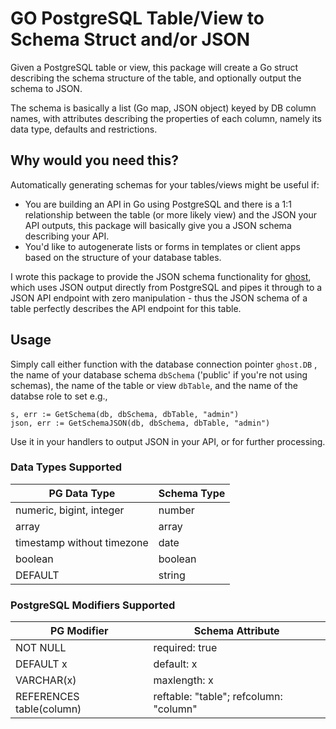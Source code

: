 # GO PostgreSQL Table/View to Schema Struct and/or JSON

Given a PostgreSQL table or view, this package will create a Go struct describing the schema structure of the table, and optionally output the schema to JSON.

The schema is basically a list (Go map, JSON object) keyed by DB column names, with attributes describing the properties of each column, namely its data type, defaults and restrictions.


## Why would you need this?

Automatically generating schemas for your tables/views might be useful if:

- You are building an API in Go using PostgreSQL and there is a 1:1 relationship between the table (or more likely view) and the JSON your API outputs, this package will basically give you a JSON schema describing your API.
- You'd like to autogenerate lists or forms in templates or client apps based on the structure of your database tables.

I wrote this package to provide the JSON schema functionality for [ghost](https://github.com/jpincas/ghost), which uses JSON output directly from PostgreSQL and pipes it through to a JSON API endpoint with zero manipulation - thus the JSON schema of a table perfectly describes the API endpoint for this table.

## Usage

Simply call either function with the database connection pointer `ghost.DB` , the name of your database schema `dbSchema` ('public' if you're not using schemas), the name of the table or view `dbTable`, and the name of the databse role to set e.g.,

```
s, err := GetSchema(db, dbSchema, dbTable, "admin")
json, err := GetSchemaJSON(db, dbSchema, dbTable, "admin")
```

Use it in your handlers to output JSON in your API, or for further processing.




### Data Types Supported

| PG Data Type               | Schema Type |
| -------------------------- | ----------- |
| numeric, bigint, integer   | number      |
| array                      | array       |
| timestamp without timezone | date        |
| boolean                    | boolean     |
| DEFAULT                    | string      |



### PostgreSQL Modifiers Supported

| PG Modifier              | Schema Attribute                       |
| ------------------------ | -------------------------------------- |
| NOT NULL                 | required: true                         |
| DEFAULT x                | default: x                             |
| VARCHAR(x)               | maxlength: x                           |
| REFERENCES table(column) | reftable: "table"; refcolumn: "column" |